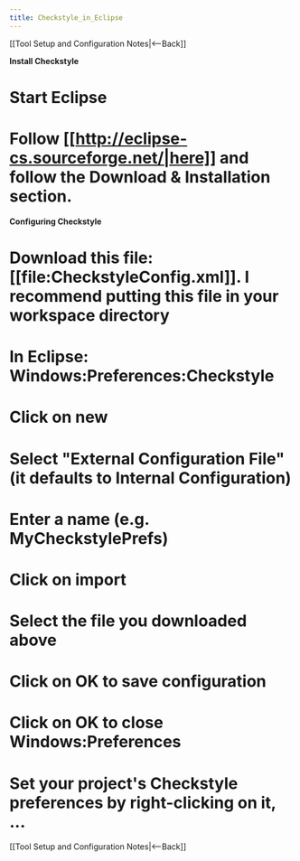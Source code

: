 ```yaml
---
title: Checkstyle_in_Eclipse
---
```

[[Tool Setup and Configuration Notes|<--Back]]

**Install Checkstyle**
# Start Eclipse
# Follow [[http://eclipse-cs.sourceforge.net/|here]] and follow the Download & Installation section.

**Configuring Checkstyle**
# Download this file: [[file:CheckstyleConfig.xml]]. I recommend putting this file in your workspace directory
# In Eclipse: Windows:Preferences:Checkstyle
# Click on new
# Select "External Configuration File" (it defaults to Internal Configuration)
# Enter a name (e.g. MyCheckstylePrefs)
# Click on import
# Select the file you downloaded above
# Click on OK to save configuration
# Click on OK to close Windows:Preferences
# Set your project's Checkstyle preferences by right-clicking on it, ...


[[Tool Setup and Configuration Notes|<--Back]]